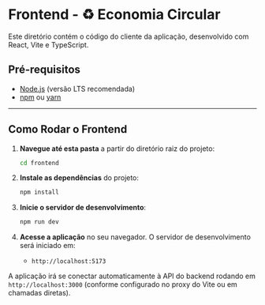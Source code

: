 # Frontend - ♻️ Economia Circular

Este diretório contém o código do cliente da aplicação, desenvolvido com React, Vite e TypeScript.

## Pré-requisitos

* [Node.js](https://nodejs.org/en/) (versão LTS recomendada)
* [npm](https://www.npmjs.com/) ou [yarn](https://yarnpkg.com/)

---

## Como Rodar o Frontend

1.  **Navegue até esta pasta** a partir do diretório raiz do projeto:
    ```bash
    cd frontend
    ```

2.  **Instale as dependências** do projeto:
    ```bash
    npm install
    ```

3.  **Inicie o servidor de desenvolvimento**:
    ```bash
    npm run dev
    ```

4.  **Acesse a aplicação** no seu navegador. O servidor de desenvolvimento será iniciado em:
    * `http://localhost:5173`

A aplicação irá se conectar automaticamente à API do backend rodando em `http://localhost:3000` (conforme configurado no proxy do Vite ou em chamadas diretas).